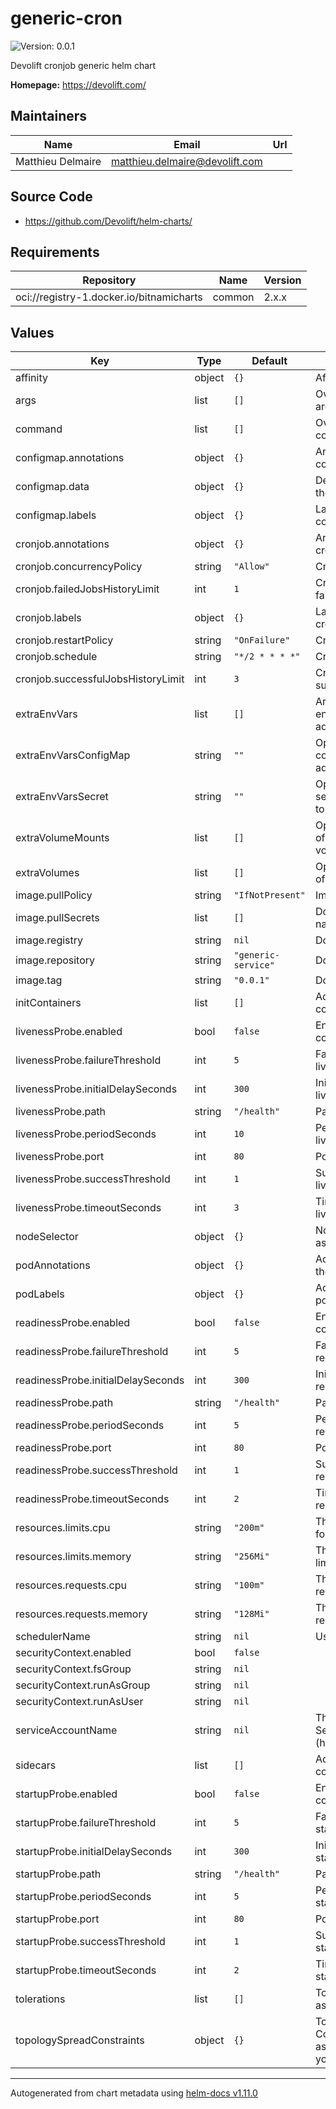 # generic-cron

![Version: 0.0.1](https://img.shields.io/badge/Version-0.0.1-informational?style=flat-square)

Devolift cronjob generic helm chart

**Homepage:** <https://devolift.com/>

## Maintainers

| Name | Email | Url |
| ---- | ------ | --- |
| Matthieu Delmaire | <matthieu.delmaire@devolift.com> |  |

## Source Code

* <https://github.com/Devolift/helm-charts/>

## Requirements

| Repository | Name | Version |
|------------|------|---------|
| oci://registry-1.docker.io/bitnamicharts | common | 2.x.x |

## Values

| Key | Type | Default | Description |
|-----|------|---------|-------------|
| affinity | object | `{}` | Affinity for pod assignment |
| args | list | `[]` | Override default container args |
| command | list | `[]` | Override default container command |
| configmap.annotations | object | `{}` | Annotations added to the configmap resource |
| configmap.data | object | `{}` | Define data that will be into the configmap resource |
| configmap.labels | object | `{}` | Labels added to the configmap resource |
| cronjob.annotations | object | `{}` | Annotations added to the cronjob resource |
| cronjob.concurrencyPolicy | string | `"Allow"` | Cronjob concurrency policy |
| cronjob.failedJobsHistoryLimit | int | `1` | Cronjob failedJobsHistoryLimit |
| cronjob.labels | object | `{}` | Labels added to the cronjob resource |
| cronjob.restartPolicy | string | `"OnFailure"` | Cronjob restart policy |
| cronjob.schedule | string | `"*/2 * * * *"` | Cronjob schedule |
| cronjob.successfulJobsHistoryLimit | int | `3` | Cronjob successfulJobsHistoryLimit |
| extraEnvVars | list | `[]` | Array with extra environment variables to add in pods |
| extraEnvVarsConfigMap | string | `""` | Optionally specify existing configMap which will be added to our pods |
| extraEnvVarsSecret | string | `""` | Optionally specify existing secret which will be added to our pods |
| extraVolumeMounts | list | `[]` | Optionally specify extra list of additional volumeMounts |
| extraVolumes | list | `[]` | Optionally specify extra list of additional volumes |
| image.pullPolicy | string | `"IfNotPresent"` | Image pull policy |
| image.pullSecrets | list | `[]` | Docker registry secret names as an array |
| image.registry | string | `nil` | Docker image registry |
| image.repository | string | `"generic-service"` | Docker repository |
| image.tag | string | `"0.0.1"` | Docker image tag |
| initContainers | list | `[]` | Add additional init containers |
| livenessProbe.enabled | bool | `false` | Enable livenessProbe on containers |
| livenessProbe.failureThreshold | int | `5` | Failure threshold for livenessProbe |
| livenessProbe.initialDelaySeconds | int | `300` | Initial delay seconds for livenessProbe |
| livenessProbe.path | string | `"/health"` | Path for livenessProbe |
| livenessProbe.periodSeconds | int | `10` | Period seconds for livenessProbe |
| livenessProbe.port | int | `80` | Port for livenessProbe |
| livenessProbe.successThreshold | int | `1` | Success threshold for livenessProbe |
| livenessProbe.timeoutSeconds | int | `3` | Timeout seconds for livenessProbe |
| nodeSelector | object | `{}` | Node labels for pod assignment |
| podAnnotations | object | `{}` | Add extra annotations to the pods |
| podLabels | object | `{}` | Add extra labels to the pods |
| readinessProbe.enabled | bool | `false` | Enable readinessProbe on containers |
| readinessProbe.failureThreshold | int | `5` | Failure threshold for readinessProbe |
| readinessProbe.initialDelaySeconds | int | `300` | Initial delay seconds for readinessProbe |
| readinessProbe.path | string | `"/health"` | Path for readinessProbe |
| readinessProbe.periodSeconds | int | `5` | Period seconds for readinessProbe |
| readinessProbe.port | int | `80` | Port for readinessProbe |
| readinessProbe.successThreshold | int | `1` | Success threshold for readinessProbe |
| readinessProbe.timeoutSeconds | int | `2` | Timeout seconds for readinessProbe |
| resources.limits.cpu | string | `"200m"` | The cpu resources limits for the containers |
| resources.limits.memory | string | `"256Mi"` | The memory resources limits for the containers |
| resources.requests.cpu | string | `"100m"` | The cpu resources requests for the containers |
| resources.requests.memory | string | `"128Mi"` | The memory resources requests for the containers |
| schedulerName | string | `nil` | Use an alternate scheduler |
| securityContext.enabled | bool | `false` |  |
| securityContext.fsGroup | string | `nil` |  |
| securityContext.runAsGroup | string | `nil` |  |
| securityContext.runAsUser | string | `nil` |  |
| serviceAccountName | string | `nil` | The name of the ServiceAccount to use (have to already exists) |
| sidecars | list | `[]` | Add additional sidecar containers |
| startupProbe.enabled | bool | `false` | Enable startupProbe on containers |
| startupProbe.failureThreshold | int | `5` | Failure threshold for startupProbe |
| startupProbe.initialDelaySeconds | int | `300` | Initial delay seconds for startupProbe |
| startupProbe.path | string | `"/health"` | Path for startupProbe |
| startupProbe.periodSeconds | int | `5` | Period seconds for startupProbe |
| startupProbe.port | int | `80` | Port for startupProbe |
| startupProbe.successThreshold | int | `1` | Success threshold for startupProbe |
| startupProbe.timeoutSeconds | int | `2` | Timeout seconds for startupProbe |
| tolerations | list | `[]` | Tolerations for pods assignment |
| topologySpreadConstraints | object | `{}` | Topology Spread Constraints for pod assignment spread across your cluster |

----------------------------------------------
Autogenerated from chart metadata using [helm-docs v1.11.0](https://github.com/norwoodj/helm-docs/releases/v1.11.0)
